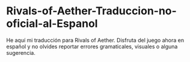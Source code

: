 # Rivals-of-Aether-Traduccion-no-oficial-al-Espanol
He aquí mi traducción para Rivals of Aether. Disfruta del juego ahora en español y no olvides reportar errores gramaticales, visuales o alguna sugerencia.

